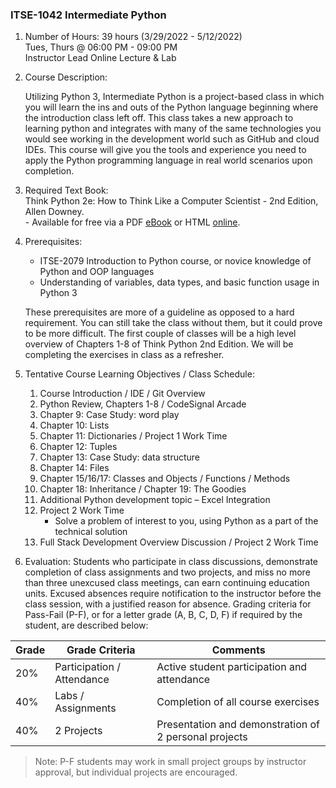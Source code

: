 ### ITSE-1042 Intermediate Python

1. Number of Hours: 39 hours (3/29/2022 - 5/12/2022)   
    Tues, Thurs @ 06:00 PM - 09:00 PM    
    Instructor Lead Online Lecture & Lab

2. Course Description:

    Utilizing Python 3, Intermediate Python is a project-based class in which you will learn the ins and 
    outs of the Python language beginning where the introduction class left off. This class takes a new 
    approach to learning python and integrates with many of the same technologies you would see working 
    in the development world such as GitHub and cloud IDEs. This course will give you the tools and 
    experience you need to apply the Python programming language in real world scenarios upon completion.

3. Required Text Book:   
    Think Python 2e: How to Think Like a Computer Scientist - 2nd Edition, Allen Downey.   
        - Available for free via a PDF [eBook](http://greenteapress.com/thinkpython2/thinkpython2.pdf) 
          or HTML [online](http://greenteapress.com/thinkpython2/html/index.html).

4. Prerequisites:
    - ITSE-2079 Introduction to Python course, or novice knowledge of Python and OOP languages   
    - Understanding of variables, data types, and basic function usage in Python 3   

    These prerequisites are more of a guideline as opposed to a hard requirement. You can still take the class
    without them, but it could prove to be more difficult. The first couple of classes will be a high level
    overview of Chapters 1-8 of Think Python 2nd Edition. We will be completing the exercises in class as a refresher.

5. Tentative Course Learning Objectives / Class Schedule:

    1. Course Introduction / IDE / Git Overview
    2. Python Review, Chapters 1-8 / CodeSignal Arcade
    3. Chapter 9: Case Study: word play
    4. Chapter 10: Lists
    5. Chapter 11: Dictionaries / Project 1 Work Time
    6. Chapter 12: Tuples
    7. Chapter 13: Case Study: data structure
    8. Chapter 14: Files
    9. Chapter 15/16/17: Classes and Objects / Functions / Methods
    10. Chapter 18: Inheritance / Chapter 19: The Goodies
    11. Additional Python development topic – Excel Integration
    12. Project 2 Work Time
        - Solve a problem of interest to you, using Python as a part of the technical solution
    13. Full Stack Development Overview Discussion / Project 2 Work Time

6. Evaluation:
Students who participate in class discussions, demonstrate completion of class assignments and two
projects, and miss no more than three unexcused class meetings, can earn continuing education units.
Excused absences require notification to the instructor before the class session, with a justified 
reason for absence. Grading criteria for Pass-Fail (P-F), or for a letter grade (A, B, C, D, F) 
if required by the student, are described below:

  Grade  |   Grade Criteria             |         Comments
  ------ |   -------------------------  |  ---------------------------------------------------------
  20%    |  Participation / Attendance  |  Active student participation and attendance  
  40%    |  Labs / Assignments          |  Completion of all course exercises  
  40%    |  2 Projects                  |  Presentation and demonstration of 2 personal projects

>Note: P-F students may work in small project groups by instructor approval, but individual projects are encouraged.

